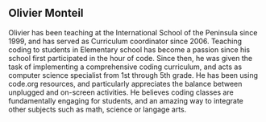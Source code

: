 ## Olivier Monteil

Olivier has been teaching at the International School of the Peninsula since 1999, and has served as Curriculum coordinator since 2006. Teaching coding to students in Elementary school has become a passion since his school first participated in the hour of code. Since then, he was given the task of implementing a comprehensive coding curriculum, and acts as computer science specialist from 1st through 5th grade. 
He has been using code.org resources, and particularly appreciates the balance between unplugged and on-screen activities. He believes coding classes are fundamentally engaging for students, and an amazing way to integrate other subjects such as math, science or langage arts. 